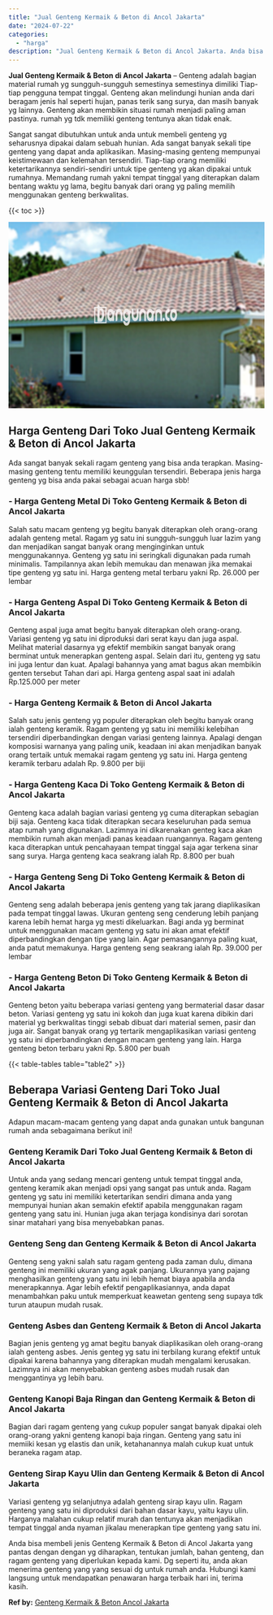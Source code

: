 ```yaml
---
title: "Jual Genteng Kermaik & Beton di Ancol Jakarta"
date: "2024-07-22"
categories: 
  - "harga"
description: "Jual Genteng Kermaik & Beton di Ancol Jakarta. Anda bisa membeli jenis Genteng Kermaik & Beton di Ancol Jakarta yang pantas dengan dengan yg diharapkan, tent..."
---
```


**Jual Genteng Kermaik & Beton di Ancol Jakarta** – Genteng adalah bagian material rumah yg sungguh-sungguh semestinya semestinya dimiliki Tiap-tiap pengguna tempat tinggal. Genteng akan melindungi hunian anda dari beragam jenis hal seperti hujan, panas terik sang surya, dan masih banyak yg lainnya. Genteng akan membikin situasi rumah menjadi paling aman pastinya. rumah yg tdk memiliki genteng tentunya akan tidak enak.

Sangat sangat dibutuhkan untuk anda untuk membeli genteng yg seharusnya dipakai dalam sebuah hunian. Ada sangat banyak sekali tipe genteng yang dapat anda aplikasikan. Masing-masing genteng mempunyai keistimewaan dan kelemahan tersendiri. Tiap-tiap orang memiliki ketertarikannya sendiri-sendiri untuk tipe genteng yg akan dipakai untuk rumahnya. Memandang rumah yakni tempat tinggal yang diterapkan dalam bentang waktu yg lama, begitu banyak dari orang yg paling memilih menggunakan genteng berkwalitas.

{{< toc >}}

![Jual Genteng Kermaik & Beton di Ancol Jakarta](/images/genteng-minimalis-murah16.png)

## Harga Genteng Dari Toko Jual Genteng Kermaik & Beton di Ancol Jakarta

Ada sangat banyak sekali ragam genteng yang bisa anda terapkan. Masing-masing genteng tentu memiliki keunggulan tersendiri. Beberapa jenis harga genteng yg bisa anda pakai sebagai acuan harga sbb!

### \- Harga Genteng Metal Di Toko Genteng Kermaik & Beton di Ancol Jakarta

Salah satu macam genteng yg begitu banyak diterapkan oleh orang-orang adalah genteng metal. Ragam yg satu ini sungguh-sungguh luar lazim yang dan menjadikan sangat banyak orang menginginkan untuk menggunakannya. Genteng yg satu ini seringkali digunakan pada rumah minimalis. Tampilannya akan lebih memukau dan menawan jika memakai tipe genteng yg satu ini. Harga genteng metal terbaru yakni Rp. 26.000 per lembar

### \- Harga Genteng Aspal Di Toko Genteng Kermaik & Beton di Ancol Jakarta

Genteng aspal juga amat begitu banyak diterapkan oleh orang-orang. Variasi genteng yg satu ini diproduksi dari serat kayu dan juga aspal. Melihat material dasarnya yg efektif membikin sangat banyak orang berminat untuk menerapkan genteng aspal. Selain dari itu, genteng yg satu ini juga lentur dan kuat. Apalagi bahannya yang amat bagus akan membikin genten tersebut Tahan dari api. Harga genteng aspal saat ini adalah Rp.125.000 per meter

### \- Harga Genteng Kermaik & Beton di Ancol Jakarta

Salah satu jenis genteng yg populer diterapkan oleh begitu banyak orang ialah genteng keramik. Ragam genteng yg satu ini memiliki kelebihan tersendiri diperbandingkan dengan variasi genteng lainnya. Apalagi dengan komposisi warnanya yang paling unik, keadaan ini akan menjadikan banyak orang tertaik untuk memakai ragam genteng yg satu ini. Harga genteng keramik terbaru adalah Rp. 9.800 per biji

### \- Harga Genteng Kaca Di Toko Genteng Kermaik & Beton di Ancol Jakarta

Genteng kaca adalah bagian variasi genteng yg cuma diterapkan sebagian biji saja. Genteng kaca tidak diterapkan secara keseluruhan pada semua atap rumah yang digunakan. Lazimnya ini dikarenakan genteg kaca akan membikin rumah akan menjadi panas keadaan ruangannya. Ragam genteng kaca diterapkan untuk pencahayaan tempat tinggal saja agar terkena sinar sang surya. Harga genteng kaca seakrang ialah Rp. 8.800 per buah

### \- Harga Genteng Seng Di Toko Genteng Kermaik & Beton di Ancol Jakarta

Genteng seng adalah beberapa jenis genteng yang tak jarang diaplikasikan pada tempat tinggal lawas. Ukuran genteng seng cenderung lebih panjang karena lebih hemat harga yg mesti dikeluarkan. Bagi anda yg berminat untuk menggunakan macam genteng yg satu ini akan amat efektif diperbandingkan dengan tipe yang lain. Agar pemasangannya paling kuat, anda patut memakunya. Harga genteng seng seakrang ialah Rp. 39.000 per lembar

### \- Harga Genteng Beton Di Toko Genteng Kermaik & Beton di Ancol Jakarta

Genteng beton yaitu beberapa variasi genteng yang bermaterial dasar dasar beton. Variasi genteng yg satu ini kokoh dan juga kuat karena dibikin dari material yg berkwalitas tinggi sebab dibuat dari material semen, pasir dan juga air. Sangat banyak orang yg tertarik mengaplikasikan variasi genteng yg satu ini diperbandingkan dengan macam genteng yang lain. Harga genteng beton terbaru yakni Rp. 5.800 per buah

{{< table-tables table="table2" >}}

## Beberapa Variasi Genteng Dari Toko Jual Genteng Kermaik & Beton di Ancol Jakarta

Adapun macam-macam genteng yang dapat anda gunakan untuk bangunan rumah anda sebagaimana berikut ini!

### Genteng Keramik Dari Toko Jual Genteng Kermaik & Beton di Ancol Jakarta

Untuk anda yang sedang mencari genteng untuk tempat tinggal anda, genteng keramik akan menjadi opsi yang sangat pas untuk anda. Ragam genteng yg satu ini memiliki ketertarikan sendiri dimana anda yang mempunyai hunian akan semakin efektif apabila menggunakan ragam genteng yang satu ini. Hunian juga akan terjaga kondisinya dari sorotan sinar matahari yang bisa menyebabkan panas.

### Genteng Seng dan Genteng Kermaik & Beton di Ancol Jakarta

Genteng seng yakni salah satu ragam genteng pada zaman dulu, dimana genteng ini memiliki ukuran yang agak panjang. Ukurannya yang pajang menghasilkan genteng yang satu ini lebih hemat biaya apabila anda menerapkannya. Agar lebih efektif pengaplikasiannya, anda dapat menambahkan paku untuk memperkuat keawetan genteng seng supaya tdk turun ataupun mudah rusak.

### Genteng Asbes dan Genteng Kermaik & Beton di Ancol Jakarta

Bagian jenis genteng yg amat begitu banyak diaplikasikan oleh orang-orang ialah genteng asbes. Jenis genteg yg satu ini terbilang kurang efektif untuk dipakai karena bahannya yang diterapkan mudah mengalami kerusakan. Lazimnya ini akan menyebabkan genteng asbes mudah rusak dan menggantinya yg lebih baru.

### Genteng Kanopi Baja Ringan dan Genteng Kermaik & Beton di Ancol Jakarta

Bagian dari ragam genteng yang cukup populer sangat banyak dipakai oleh orang-orang yakni genteng kanopi baja ringan. Genteng yang satu ini memiiki kesan yg elastis dan unik, ketahanannya malah cukup kuat untuk beraneka ragam atap.

### Genteng Sirap Kayu Ulin dan Genteng Kermaik & Beton di Ancol Jakarta

Variasi genteng yg selanjutnya adalah genteng sirap kayu ulin. Ragam genteng yang satu ini diproduksi dari bahan dasar kayu, yaitu kayu ulin. Harganya malahan cukup relatif murah dan tentunya akan menjadikan tempat tinggal anda nyaman jikalau menerapkan tipe genteng yang satu ini.

Anda bisa membeli jenis Genteng Kermaik & Beton di Ancol Jakarta yang pantas dengan dengan yg diharapkan, tentukan jumlah, bahan genteng, dan ragam genteng yang diperlukan kepada kami. Dg seperti itu, anda akan menerima genteng yang yang sesuai dg untuk rumah anda. Hubungi kami langsung untuk mendapatkan penawaran harga terbaik hari ini, terima kasih.

**Ref by:**  [Genteng Kermaik & Beton  Ancol Jakarta](https://id.wikipedia.org/wiki/Genteng)
